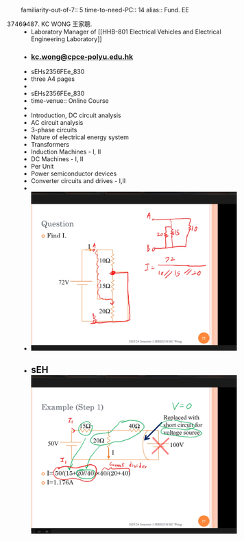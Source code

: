 familiarity-out-of-7:: 5
time-to-need-PC:: 14
alias:: Fund. EE

- 37460487.  KC WONG 王家聰.
- Laboratory Manager of [[HHB-801 Electrical Vehicles and Electrical Engineering Laboratory]]
- ### <kc.wong@cpce-polyu.edu.hk>
- sEHs2356FEe_830
- three A4 pages
-
- sEHs2356FEe_830
- time-venue:: Online Course
-
- Introduction, DC circuit analysis
- AC circuit analysis
- 3-phase circuits
- Nature of electrical energy system
- Transformers
- Induction Machines - I, II
- DC Machines - I, II
- Per Unit
- Power semiconductor devices
- Converter circuits and drives - I,II
-
- ![Screenshot 2023-09-04 at 8.54.48 PM.png](../assets/Screenshot_2023-09-04_at_8.54.48_PM_1693832123694_0.png)
- sEH ![Screenshot 2023-09-04 at 9.04.44 PM.png](../assets/Screenshot_2023-09-04_at_9.04.44_PM_1693832726558_0.png)
	-